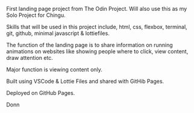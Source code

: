 First landing page project from The Odin Project. Will also use this as my Solo Project for Chingu.

Skills that will be used in this project include, html, css, flexbox, terminal, git, github, minimal javascript & lottiefiles. 

The function of the landing page is to share information on running animations on websites like showing people where to click, view content, draw attention etc. 

Major function is viewing content only. 

Built using VSCode & Lottie Files and shared with GitHib Pages. 

Deployed on GitHub Pages.

Donn